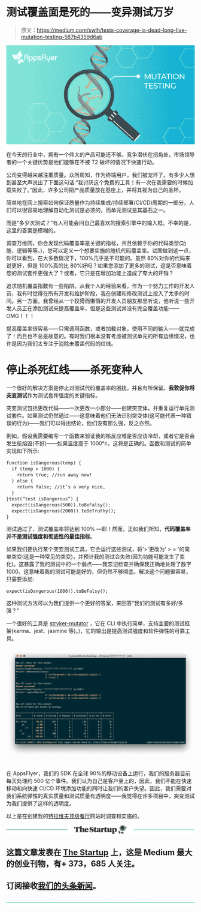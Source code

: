 # 测试覆盖面是死的——变异测试万岁

> 原文：<https://medium.com/swlh/tests-coverage-is-dead-long-live-mutation-testing-587b4359d6ab>

![](img/53814a2b491b91901b6e411cbabf6bf2.png)

在今天的行业中，拥有一个伟大的产品可能还不够。竞争潜伏在拐角处，市场领导者的一个关键优势是他们能够在不被 T2 破坏的情况下快速行动。

公司变得越来越注重质量。众所周知，作为终端用户，我们被宠坏了。有多少人想到甚至大声说出了下面这句话:“我讨厌这个免费的工具！有一次在我需要的时候加载失败了。”因此，许多公司把产品质量放在基座上，并将其视为自己的圣杯。

简单地在网上搜索如何保证质量作为持续集成/持续部署(CI/CD)周期的一部分，人们可以很容易地理解自动化测试是必须的，而单元测试是其基石之一。

而是“多少次测试？”有人可能会问自己最喜欢的搜索引擎中的输入框。不幸的是，这里的答案是模糊的。

调查万维网，你会发现代码覆盖率是关键的指标，并且依赖于你的代码类型(功能、逻辑等等。)，您可以定义一个想要实施的随机代码覆盖率。试图做到这一点，你可以看到，在大多数情况下，100%几乎是不可能的。虽然 80%对你的代码来说更好，但是 100%真的比 80%好吗？如果您添加了更多的测试，这是否意味着您的测试套件更强大了？或者，它只是在增加功能上造成了夸大的开销？

追求随机覆盖指数有一些陷阱。从我个人的经验来看，作为一个努力工作的开发人员，我有时觉得在所有开发和维护阶段，我在创建和修改测试上投入了太多的时间。另一方面，我曾经从一个狡猾而懒惰的开发人员朋友那里听说，他听说一些开发人员正在添加测试来提高覆盖率，但是这些测试并没有完全覆盖功能——OMG！！！

提高覆盖率很容易——只需调用函数，或者加载对象，使用不同的输入——就完成了！而且也不总是故意的。有时我们根本没有考虑被测试单元的所有边缘情况，也许是因为我们太专注于消除未覆盖代码的红线。

# 停止杀死红线——杀死变种人

一个很好的解决方案是停止对测试代码覆盖率的困扰，并且有所保留。**我敦促你将突变测试**作为测试套件强度的关键指标。

突变测试包括更改代码——一次更改一小部分——创建突变体，并重复运行单元测试套件。如果测试仍然通过——这意味着他们无法识别突变体(这可能代表一种错误的行为)——我们可以得出结论，他们没有那么强，反之亦然。

例如，假设我需要编写一个函数来验证我的核反应堆是否应该冷却，或者它是否会发生核熔毁(不好)——如果温度高于 1000°c，这将是正确的。函数和测试的简单实现如下所示:

```
function isDangerous(temp) {
  if (temp > 1000) {
    return true; //run away now!
  } else {
    return false; //it’s a very nice…
  }
}test(“test isDangerous”) {
  expect(isDangerous(500)).toBeFalsy();
  expect(isDangerous(2000)).toBeTruthy();
}
```

测试通过了，测试覆盖率将达到 100% —耶！然而，正如我们所知，**代码覆盖率并不是测试强度和彻底性的最佳指标**。

如果我们要执行某个突变测试工具，它会运行这些测试，将'>'更改为' > = '的简单突变(这是一种常见的突变)，并预计我的测试会失败(因为功能可能发生了变化)。这暴露了我的测试中的一个弱点——我忘记检查并确保我正确地处理了数字 1000。这意味着我的测试可能是好的，但仍然不够彻底。解决这个问题很容易，只需要添加:

```
expect(isDangerous(1000)).toBeFalsy();
```

这种测试方法可以为我们提供一个更好的答案，来回答“我们的测试有多好/多强？”

一个很好的工具是 [stryker-mutator](https://stryker-mutator.io/) ，它在 CLI 中执行简单，支持主要的测试框架(karma、jest、jasmine 等)。)，它的输出是提高测试强度和软件弹性的可靠工具。

![](img/b6947ec3641ffafef3161383f880f2c2.png)

在 AppsFlyer，我们的 SDK 在全球 90%的移动设备上运行，我们的服务器目前每天处理约 500 亿个事件。我们认为自己是客户至上的，因此，我们不能在快速移动和向快速 CI/CD 环境添加功能的同时让我们的客户失望。因此，我们需要对我们系统弹性的真实质量和测试质量有透明度——我觉得在许多项目中，突变测试为我们提供了这样的透明度。

以上是在创建我的[特拉维夫顶级餐厅](https://www.resty.co.il/?locale=en)网站时调查和实施的。

[![](img/308a8d84fb9b2fab43d66c117fcc4bb4.png)](https://medium.com/swlh)

## 这篇文章发表在 [The Startup](https://medium.com/swlh) 上，这是 Medium 最大的创业刊物，有+ 373，685 人关注。

## 订阅接收[我们的头条新闻](http://growthsupply.com/the-startup-newsletter/)。

[![](img/b0164736ea17a63403e660de5dedf91a.png)](https://medium.com/swlh)